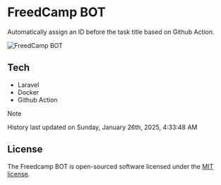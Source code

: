 # FreedCamp BOT

Automatically assign an ID before the task title based on Github Action.

![FreedCamp BOT](https://repository-images.githubusercontent.com/737932867/7d34798b-2680-471c-b089-a78a718d3d6a)

## Tech

- Laravel
- Docker
- Github Action

> [!NOTE]  
> History last updated on Sunday, January 26th, 2025, 4:33:48 AM

## License

The Freedcamp BOT is open-sourced software licensed under the [MIT license](https://opensource.org/licenses/MIT).
